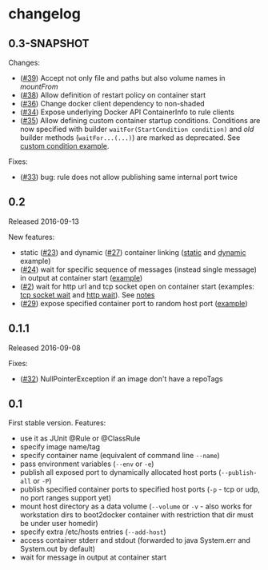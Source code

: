 # changelog #

## 0.3-SNAPSHOT ##

Changes:
- ([#39](../../../issues/39)) Accept not only file and paths but also volume names in _mountFrom_
- ([#38](../../../issues/38)) Allow definition of restart policy on container start
- ([#36](../../../issues/36)) Change docker client dependency to non-shaded
- ([#34](../../../issues/34)) Expose underlying Docker API ContainerInfo to rule clients
- ([#35](../../../issues/35)) Allow defining custom container startup conditions.
  Conditions are now specified with builder `waitFor(StartCondition condition)` and *old* builder
  methods (`waitFor...(...)`) are marked as deprecated.
  See [custom condition example](../src/test/java/pl/domzal/junit/docker/rule/examples/ExampleWaitForCustomTest.java).

Fixes:

- ([#33](../../../issues/33)) bug: rule does not allow publishing same internal port twice

## 0.2 ##

Released 2016-09-13

New features:

- static ([#23](../../../issues/23)) and dynamic ([#27](../../../issues/27)) container linking
  ([static](../src/test/java/pl/domzal/junit/docker/rule/examples/ExampleLinkTest.java) and
  [dynamic](../src/test/java/pl/domzal/junit/docker/rule/examples/ExampleLinkDynamicTest.java) example)
- ([#24](../../../issues/24)) wait for specific sequence of messages
  (instead single message) in output at container start
  ([example](../src/test/java/pl/domzal/junit/docker/rule/examples/ExampleWaitForLogMessageSequenceAtStartTest.java))
- ([#2](../../../issues/2)) wait for http url and tcp socket open on container start
  (examples: [tcp socket wait](../src/test/java/pl/domzal/junit/docker/rule/examples/ExampleWaitForTcpPortTest.java)
  and [http wait](../src/test/java/pl/domzal/junit/docker/rule/examples/ExampleWaitForHttpPingTest.java)).
  See [notes](tcp_wait_notes.md)
- ([#29](../../../issues/29)) expose specified container port to random host port
  ([example](../src/test/java/pl/domzal/junit/docker/rule/examples/ExamplePortExposeDynamicTest.java))

## 0.1.1 ##

Released 2016-09-08

Fixes:

-  ([#32](../../../issues/32)) NullPointerException if an image don't have a repoTags

## 0.1 ##

First stable version.
Features:

- use it as JUnit @Rule or @ClassRule
- specify image name/tag
- specify container name (equivalent of command line `--name`)
- pass environment variables (`--env` or `-e`)
- publish all exposed port to dynamically allocated host ports (`--publish-all` or `-P`)
- publish specified container ports to specified host ports (`-p` - tcp or udp, no port
  ranges support yet)
- mount host directory as a data volume (`--volume` or `-v` - also works for workstation
  dirs to boot2docker container with restriction that dir must be under user homedir)
- specify extra /etc/hosts entries (`--add-host`)
- access container stderr and stdout (forwarded to java System.err and System.out by
  default)
- wait for message in output at container start

